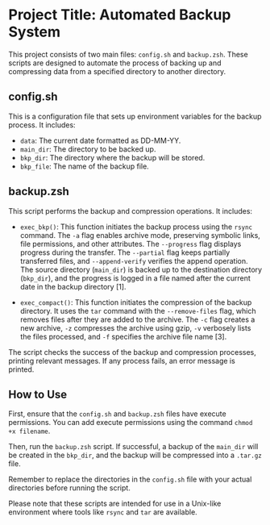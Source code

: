 # Project Title: Automated Backup System

This project consists of two main files: `config.sh` and `backup.zsh`. These scripts are designed to automate the process of backing up and compressing data from a specified directory to another directory.

## config.sh
This is a configuration file that sets up environment variables for the backup process. It includes:

- `data`: The current date formatted as DD-MM-YY.
- `main_dir`: The directory to be backed up.
- `bkp_dir`: The directory where the backup will be stored.
- `bkp_file`: The name of the backup file.

## backup.zsh
This script performs the backup and compression operations. It includes:

- `exec_bkp()`: This function initiates the backup process using the `rsync` command. The `-a` flag enables archive mode, preserving symbolic links, file permissions, and other attributes. The `--progress` flag displays progress during the transfer. The `--partial` flag keeps partially transferred files, and `--append-verify` verifies the append operation. The source directory (`main_dir`) is backed up to the destination directory (`bkp_dir`), and the progress is logged in a file named after the current date in the backup directory [1].

- `exec_compact()`: This function initiates the compression of the backup directory. It uses the `tar` command with the `--remove-files` flag, which removes files after they are added to the archive. The `-c` flag creates a new archive, `-z` compresses the archive using gzip, `-v` verbosely lists the files processed, and `-f` specifies the archive file name [3].

The script checks the success of the backup and compression processes, printing relevant messages. If any process fails, an error message is printed.

## How to Use
First, ensure that the `config.sh` and `backup.zsh` files have execute permissions. You can add execute permissions using the command `chmod +x filename`.

Then, run the `backup.zsh` script. If successful, a backup of the `main_dir` will be created in the `bkp_dir`, and the backup will be compressed into a `.tar.gz` file.

Remember to replace the directories in the `config.sh` file with your actual directories before running the script.

Please note that these scripts are intended for use in a Unix-like environment where tools like `rsync` and `tar` are available.
